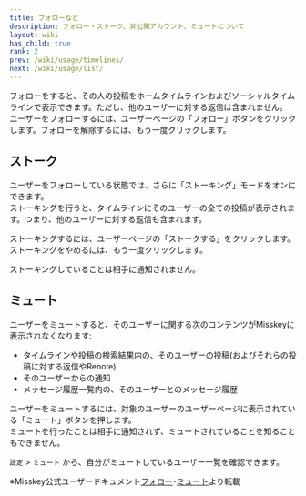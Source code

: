```yaml
---
title: フォローなど
description: フォロー・ストーク、非公開アカウント、ミュートについて
layout: wiki
has_child: true
rank: 2
prev: /wiki/usage/timelines/
next: /wiki/usage/list/
---
```

フォローをすると、その人の投稿をホームタイムラインおよびソーシャルタイムラインで表示できます。ただし、他のユーザーに対する返信は含まれません。  
ユーザーをフォローするには、ユーザーページの「フォロー」ボタンをクリックします。フォローを解除するには、もう一度クリックします。

## ストーク

ユーザーをフォローしている状態では、さらに「ストーキング」モードをオンにできます。  
ストーキングを行うと、タイムラインにそのユーザーの全ての投稿が表示されます。つまり、他のユーザーに対する返信も含まれます。

ストーキングするには、ユーザーページの「ストークする」をクリックします。ストーキングをやめるには、もう一度クリックします。

ストーキングしていることは相手に通知されません。

## ミュート
ユーザーをミュートすると、そのユーザーに関する次のコンテンツがMisskeyに表示されなくなります:

- タイムラインや投稿の検索結果内の、そのユーザーの投稿(およびそれらの投稿に対する返信やRenote)
- そのユーザーからの通知
- メッセージ履歴一覧内の、そのユーザーとのメッセージ履歴

ユーザーをミュートするには、対象のユーザーのユーザーページに表示されている「ミュート」ボタンを押します。  
ミュートを行ったことは相手に通知されず、ミュートされていることを知ることもできません。

`設定` > `ミュート` から、自分がミュートしているユーザー一覧を確認できます。

※Misskey公式ユーザードキュメント[フォロー](https://misskey.xyz/docs/ja/follow)･[ミュート](https://misskey.xyz/docs/ja/mute)より転載
